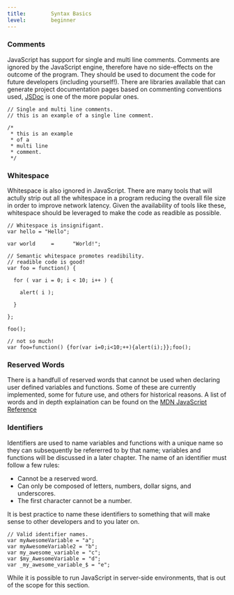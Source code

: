 ```yaml
---
title:        Syntax Basics
level:        beginner
---
```


### Comments

JavaScript has support for single and multi line comments. Comments are ignored by the JavaScript engine, therefore have no side-effects on the outcome of the program. They should be used to document the code for future developers (including yourself!). There are libraries available that can generate project documentation pages based on commenting conventions used, [JSDoc](http://code.google.com/p/jsdoc-toolkit/, "JSDoc Toolkit") is one of the more popular ones.

```
// Single and multi line comments.
// this is an example of a single line comment.

/*
 * this is an example
 * of a
 * multi line
 * comment.
 */
```

### Whitespace

Whitespace is also ignored in JavaScript. There are many tools that will actully strip out all the whitespace in a program reducing the overall file size in order to improve network latency. Given the availability of tools like these, whitespace should be leveraged to make the code as readible as possible.

```
// Whitespace is insignifigant.
var hello = "Hello";

var world     =      "World!";
```

```
// Semantic whitespace promotes readibility.
// readible code is good!
var foo = function() {

  for ( var i = 0; i < 10; i++ ) {

    alert( i );

  }

};

foo();

// not so much!
var foo=function() {for(var i=0;i<10;++){alert(i);}};foo();
```

### Reserved Words

There is a handfull of reserved words that cannot be used when declaring user defined variables and functions. Some of these are currently implemented, some for future use, and others for historical reasons. A list of words and in depth explaination can be found on the [MDN JavaScript Reference](https://developer.mozilla.org/en/JavaScript/Reference/Reserved_Words, "MDN Reserved Words.")

### Identifiers

Identifiers are used to name variables and functions with a unique name so they can subsequently be refererred to by that name; variables and functions will be discussed in a later chapter. The name of an identifier must follow a few rules:

* Cannot be a reserved word.
* Can only be composed of letters, numbers, dollar signs, and underscores.
* The first character cannot be a number.

It is best practice to name these identifiers to something that will make sense to other developers and to you later on.

```
// Valid identifier names.
var myAwesomeVariable = "a";
var myAwesomeVariable2 = "b";
var my_awesome_variable = "c";
var $my_AwesomeVariable = "d";
var _my_awesome_variable_$ = "e";
```

While it is possible to run JavaScript in server-side environments, that is out of the scope for this section.
